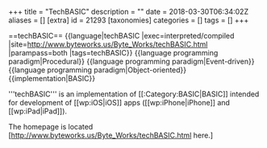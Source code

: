 +++
title = "TechBASIC"
description = ""
date = 2018-03-30T06:34:02Z
aliases = []
[extra]
id = 21293
[taxonomies]
categories = []
tags = []
+++

==techBASIC==
{{language|techBASIC
|exec=interpreted/compiled
|site=http://www.byteworks.us/Byte_Works/techBASIC.html
|parampass=both
|tags=techBASIC}}
{{language programming paradigm|Procedural}}
{{language programming paradigm|Event-driven}}
{{language programming paradigm|Object-oriented}}
{{implementation|BASIC}}

'''techBASIC''' is an implementation of [[:Category:BASIC|BASIC]] intended for development of [[wp:iOS|iOS]] apps ([[wp:iPhone|iPhone]] and [[wp:iPad|iPad]]).

The homepage is located [http://www.byteworks.us/Byte_Works/techBASIC.html here.]
